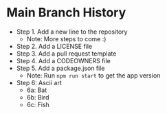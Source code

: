 # Main Branch History

- Step 1. Add a new line to the repository
    - Note: More steps to come :)
- Step 2. Add a LICENSE file
- Step 3. Add a pull request template
- Step 4. Add a CODEOWNERS file
- Step 5. Add a package.json file
    - Note: Run `npm run start` to get the app version
- Step 6: Ascii art
    - 6a: Bat
    - 6b: Bird
    - 6c: Fish
